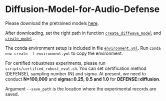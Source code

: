 # Diffusion-Model-for-Audio-Defense

Please download the pretrained models [here](https://drive.google.com/drive/folders/1BqvUYf6aJSDLPL5GeRkb1HKzCF3NhCO3?usp=sharing).

After downloading, set the right path in function [`create_diffwave_model`](https://github.com/cychomatica/Diffusion-Model-for-Audio-Defense/blob/98f8ce7973926442f23eff0a9e603a1d40bbe5cf/diffusion_models/diffwave_ddpm.py#L242)
and [`create_model`](https://github.com/cychomatica/Diffusion-Model-for-Audio-Defense/blob/98f8ce7973926442f23eff0a9e603a1d40bbe5cf/audio_models/ConvNets_SpeechCommands/create_model.py#L7)
.

The conda environment setup is included in file [`environment.yml`](https://github.com/cychomatica/Diffusion-Model-for-Audio-Defense/blob/master/environment.yml). 
Run `conda env create -f environment.yml` to copy the environment. 

For certified robustness experiments, please run `scripts/certified_robust_eval.sh`. 
You can set certification method (DEFENSE), sampling number (N) and sigma. 
At present, we need to conduct **N=100,000** and **sigma=0.25, 0.5 and 1.0** for **DEFENSE=diffusion**.

Argument `--save_path` is the location where the experimental records are saved. 
